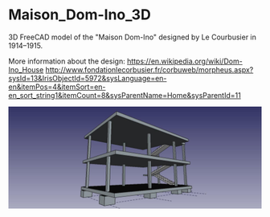# Maison_Dom-Ino_3D
3D FreeCAD model of the "Maison Dom-Ino" designed by Le Courbusier in 1914–1915.

More information about the design: https://en.wikipedia.org/wiki/Dom-Ino_House
http://www.fondationlecorbusier.fr/corbuweb/morpheus.aspx?sysId=13&IrisObjectId=5972&sysLanguage=en-en&itemPos=4&itemSort=en-en_sort_string1&itemCount=8&sysParentName=Home&sysParentId=11

![Maison Dom-Ino FreeCAD Model](https://github.com/bitacovir/Maison_Dom-Ino_3D/blob/master/Images/dom-ino02.jpeg)
